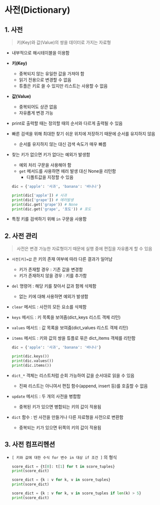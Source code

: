# 사전(Dictionary)

## 1. 사전

> 키(Key)와 값(Value)의 쌍을 데이터로 가지는 자료형

- 내부적으로 해시테이블을 이용함
- **키(Key)** 
  - 중복되지 않는 유일한 값을 가져야 함
  - 읽기 전용으로 변경할 수 없음
  - 튜플은 키로 쓸 수 있지만 리스트는 사용할 수 없음
- **값(Value)**
  - 중복되어도 상관 없음
  - 자유롭게 변경 가능

- print로 출력할 때는 정의할 때의 순서와 다르게 출력될 수 있음

- 빠른 검색을 위해 최대한 찾기 쉬운 위치에 저장하기 때문에 순서를 유지하지 않음

  - 순서를 유지하지 않는 대신 검색 속도가 매우 빠름

- 찾는 키가 없으면 키가 없다는 예외가 발생함

  - 예외 처리 구문을 사용해야 함
  - `get` 메서드를 사용하면 에러 발생 대신 None을 리턴함
    - 디폴트값을 지정할 수 있음

  ```python
  dic = {'apple': '사과', 'banana': '바나나'}
  
  print(dic['apple']) # 사과
  print(dic['grape']) # 에러발생
  print(dic.get('grape')) # None
  print(dic.get('grape', '포도')) # 포도
  ```

- 특정 키를 검색하기 위해 `in` 구문을 사용함



## 2. 사전 관리

> 사전은 변경 가능한 자료형이기 때문에 실행 중에 편집을 자유롭게 할 수 있음

- `사전[키]=값` 은 키의 존재 여부에 따라 다른 결과가 일어남

  - 키가 존재할 경우 : 기존 값을 변경함
  - 키가 존재하지 않을 경우 : 키를 추가함

- `del` 명령어 : 해당 키를 찾아서 값과 함께 삭제함

  - 없는 키에 대해 사용하면 예외가 발생함

- `clear` 메서드 : 사전의 모든 요소를 삭제함

- `keys` 메서드 :  키 목록을 보여줌(dict_keys 리스트 객체 리턴)

- `values` 메서드 : 값 목록을 보여줌(dict_values 리스트 객체 리턴)

- `items` 메서드 : 키와 값의 쌍을 튜플로 묶은 dict_items 객체를 리턴함

  ```python
  dic = {'apple': '사과', 'banana': '바나나'}
  
  print(dic.keys())
  print(dic.values())
  print(dic.items())
  ```

- `dict_*` 객체는 리스트처럼 순회 가능하여 값을 순서대로 읽을 수 있음

  - 진짜 리스트는 아니여서 편집 함수(append, insert 등)를 호출할 수 없음

- `update` 메서드 : 두 개의 사전을 병합함

  - 중복된 키가 있으면 병합되는 키의 값이 적용됨

- `dict` 함수 : 빈 사전을 만들거나 다른 자료형을 사전으로 변환함

  - 중복되는 키가 있으면 뒤쪽의 키의 값이 적용됨



## 3. 사전 컴프리헨션

- `[ 키와 값에 대한 수식 for 변수 in 대상 if 조건 ]` 의 형식

  ```python
  score_dict = {t[0]: t[1] for t in score_tuples}
  print(score_dict)
  
  score_dict = {k : v for k, v in score_tuples}
  print(score_dict)
  
  score_dict = {k : v for k, v in score_tuples if len(k) > 5}
  print(score_dict)
  ```

  













